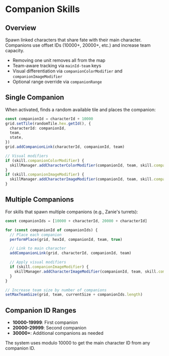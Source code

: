 # Companion Skills

## Overview

Spawn linked characters that share fate with their main character. Companions use offset IDs (10000+, 20000+, etc.) and increase team capacity.

- Removing one unit removes all from the map
- Team-aware tracking via `mainId-team` keys
- Visual differentiation via `companionColorModifier` and `companionImageModifier`
- Optional range override via `companionRange`

## Single Companion

When activated, finds a random available tile and places the companion:

```typescript
const companionId = characterId + 10000
grid.setTile(randomTile.hex.getId(), {
  characterId: companionId,
  team,
  state,
})
grid.addCompanionLink(characterId, companionId, team)

// Visual modifiers
if (skill.companionColorModifier) {
  skillManager.addCharacterColorModifier(companionId, team, skill.companionColorModifier)
}
if (skill.companionImageModifier) {
  skillManager.addCharacterImageModifier(companionId, team, skill.companionImageModifier)
}
```

## Multiple Companions

For skills that spawn multiple companions (e.g., Zanie's turrets):

```typescript
const companionIds = [10000 + characterId, 20000 + characterId]

for (const companionId of companionIds) {
  // Place each companion
  performPlace(grid, hexId, companionId, team, true)

  // Link to main character
  addCompanionLink(grid, characterId, companionId, team)

  // Apply visual modifiers
  if (skill.companionImageModifier) {
    skillManager.addCharacterImageModifier(companionId, team, skill.companionImageModifier)
  }
}

// Increase team size by number of companions
setMaxTeamSize(grid, team, currentSize + companionIds.length)
```

## Companion ID Ranges

- **10000-19999**: First companion
- **20000-29999**: Second companion
- **30000+**: Additional companions as needed

The system uses modulo 10000 to get the main character ID from any companion ID.
